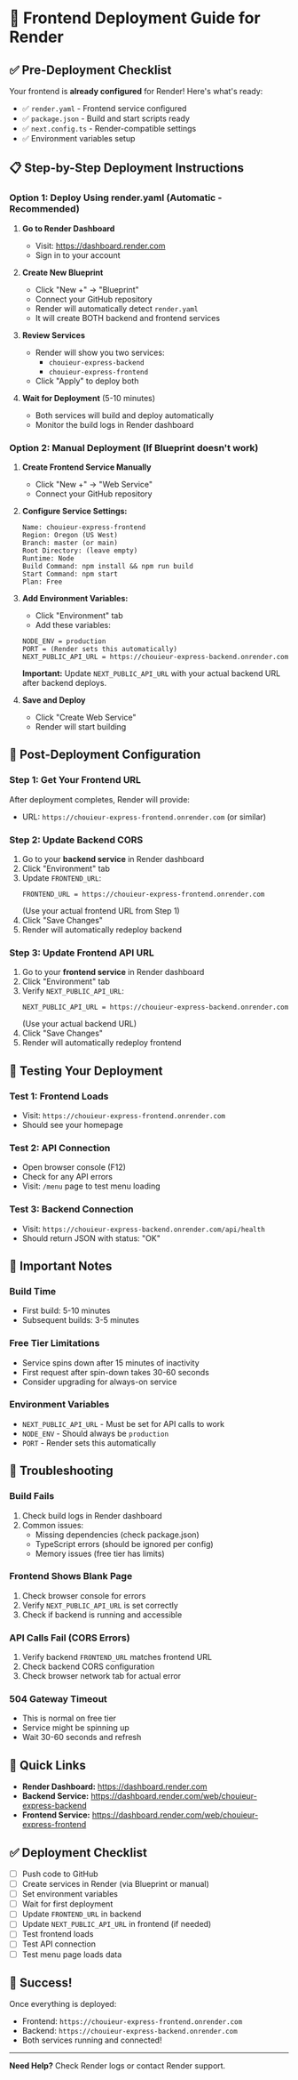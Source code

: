 # 🚀 Frontend Deployment Guide for Render

## ✅ Pre-Deployment Checklist

Your frontend is **already configured** for Render! Here's what's ready:

- ✅ `render.yaml` - Frontend service configured
- ✅ `package.json` - Build and start scripts ready
- ✅ `next.config.ts` - Render-compatible settings
- ✅ Environment variables setup

## 📋 Step-by-Step Deployment Instructions

### **Option 1: Deploy Using render.yaml (Automatic - Recommended)**

1. **Go to Render Dashboard**
   - Visit: https://dashboard.render.com
   - Sign in to your account

2. **Create New Blueprint**
   - Click "New +" → "Blueprint"
   - Connect your GitHub repository
   - Render will automatically detect `render.yaml`
   - It will create BOTH backend and frontend services

3. **Review Services**
   - Render will show you two services:
     - `chouieur-express-backend`
     - `chouieur-express-frontend`
   - Click "Apply" to deploy both

4. **Wait for Deployment** (5-10 minutes)
   - Both services will build and deploy automatically
   - Monitor the build logs in Render dashboard

### **Option 2: Manual Deployment (If Blueprint doesn't work)**

1. **Create Frontend Service Manually**
   - Click "New +" → "Web Service"
   - Connect your GitHub repository

2. **Configure Service Settings:**
   ```
   Name: chouieur-express-frontend
   Region: Oregon (US West)
   Branch: master (or main)
   Root Directory: (leave empty)
   Runtime: Node
   Build Command: npm install && npm run build
   Start Command: npm start
   Plan: Free
   ```

3. **Add Environment Variables:**
   - Click "Environment" tab
   - Add these variables:
   
   ```
   NODE_ENV = production
   PORT = (Render sets this automatically)
   NEXT_PUBLIC_API_URL = https://chouieur-express-backend.onrender.com
   ```
   
   **Important:** Update `NEXT_PUBLIC_API_URL` with your actual backend URL after backend deploys.

4. **Save and Deploy**
   - Click "Create Web Service"
   - Render will start building

## 🔧 Post-Deployment Configuration

### **Step 1: Get Your Frontend URL**
After deployment completes, Render will provide:
- URL: `https://chouieur-express-frontend.onrender.com` (or similar)

### **Step 2: Update Backend CORS**
1. Go to your **backend service** in Render dashboard
2. Click "Environment" tab
3. Update `FRONTEND_URL`:
   ```
   FRONTEND_URL = https://chouieur-express-frontend.onrender.com
   ```
   (Use your actual frontend URL from Step 1)
4. Click "Save Changes"
5. Render will automatically redeploy backend

### **Step 3: Update Frontend API URL**
1. Go to your **frontend service** in Render dashboard
2. Click "Environment" tab
3. Verify `NEXT_PUBLIC_API_URL`:
   ```
   NEXT_PUBLIC_API_URL = https://chouieur-express-backend.onrender.com
   ```
   (Use your actual backend URL)
4. Click "Save Changes"
5. Render will automatically redeploy frontend

## 🧪 Testing Your Deployment

### **Test 1: Frontend Loads**
- Visit: `https://chouieur-express-frontend.onrender.com`
- Should see your homepage

### **Test 2: API Connection**
- Open browser console (F12)
- Check for any API errors
- Visit: `/menu` page to test menu loading

### **Test 3: Backend Connection**
- Visit: `https://chouieur-express-backend.onrender.com/api/health`
- Should return JSON with status: "OK"

## 📝 Important Notes

### **Build Time**
- First build: 5-10 minutes
- Subsequent builds: 3-5 minutes

### **Free Tier Limitations**
- Service spins down after 15 minutes of inactivity
- First request after spin-down takes 30-60 seconds
- Consider upgrading for always-on service

### **Environment Variables**
- `NEXT_PUBLIC_API_URL` - Must be set for API calls to work
- `NODE_ENV` - Should always be `production`
- `PORT` - Render sets this automatically

## 🐛 Troubleshooting

### **Build Fails**
1. Check build logs in Render dashboard
2. Common issues:
   - Missing dependencies (check package.json)
   - TypeScript errors (should be ignored per config)
   - Memory issues (free tier has limits)

### **Frontend Shows Blank Page**
1. Check browser console for errors
2. Verify `NEXT_PUBLIC_API_URL` is set correctly
3. Check if backend is running and accessible

### **API Calls Fail (CORS Errors)**
1. Verify backend `FRONTEND_URL` matches frontend URL
2. Check backend CORS configuration
3. Check browser network tab for actual error

### **504 Gateway Timeout**
- This is normal on free tier
- Service might be spinning up
- Wait 30-60 seconds and refresh

## 🔗 Quick Links

- **Render Dashboard:** https://dashboard.render.com
- **Backend Service:** https://dashboard.render.com/web/chouieur-express-backend
- **Frontend Service:** https://dashboard.render.com/web/chouieur-express-frontend

## ✅ Deployment Checklist

- [ ] Push code to GitHub
- [ ] Create services in Render (via Blueprint or manual)
- [ ] Set environment variables
- [ ] Wait for first deployment
- [ ] Update `FRONTEND_URL` in backend
- [ ] Update `NEXT_PUBLIC_API_URL` in frontend (if needed)
- [ ] Test frontend loads
- [ ] Test API connection
- [ ] Test menu page loads data

## 🎉 Success!

Once everything is deployed:
- Frontend: `https://chouieur-express-frontend.onrender.com`
- Backend: `https://chouieur-express-backend.onrender.com`
- Both services running and connected!

---

**Need Help?** Check Render logs or contact Render support.

